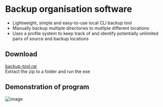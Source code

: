 # Backup organisation software
- Lightweight, simple and easy-to-use local CLI backup tool
- Manually backup multiple directories to mutliple different locations
- Uses a profile system to keep track of and identify potentially unlimited pairs of source and backup locations

## Download
[backup-tool.rar](https://github.com/elliot-mb/backup-utility/raw/master/backup-tool.rar)\
Extract the zip to a folder and run the exe


## Demonstration of program
![image](https://user-images.githubusercontent.com/45922387/131898659-b4836337-9f58-41f9-a47f-affad903f4a4.png)




